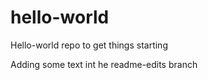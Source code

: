 # hello-world
Hello-world repo to get things starting


Adding some text int he readme-edits branch
